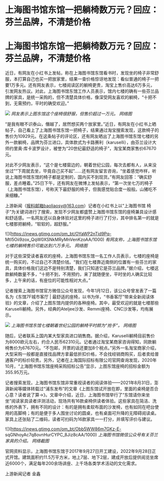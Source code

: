 # 上海图书馆东馆一把躺椅数万元？回应：芬兰品牌，不清楚价格

# 上海图书馆东馆一把躺椅数万元？回应：芬兰品牌，不清楚价格

近日，有网友在小红书上发帖，称在上海图书馆东馆看书时，发现坐的椅子非常舒服，本打算自己也买一把放家里，结果一查价格惊讶地发现：看似普通的椅子一把要1万多元。还有网友表示，七楼阅读区的躺椅更贵，淘宝上售价高达6万多元，引发网友热议。对此，上海图书馆东馆工作人员表示，馆内七楼的确有一些芬兰品牌的家具，是统一采购的，但不清楚具体价格，像深受网友喜欢的躺椅，“十把不到，无需预约，平时的确受欢迎。”

![](https://inews.gtimg.com/om_bt/O6TjRA0ioHTaJj3_7YgLO68Hen7qMgxDcYf1IAzH6OsUwAA/1000)
_网友表示上图东馆这个座椅很舒服，但售价超过一万元。 网络图_

“是我有眼不识泰山，僭越了，居然想买两个放家里。”近日，有网友在小红书上晒帖子，自己看上了上海图书馆东馆一把椅子，结果通过淘宝搜索发现，这款椅子的售价为10929元。在这条帖子的评论区，还有网友晒出了上海图书馆东馆七楼的另外一款躺椅，品牌为芬兰进口，具体款式为卡路赛利（karuselli），由芬兰设计大师约里奥·库卡波罗设计，被誉为“20世纪最舒适的椅子”，淘宝某商家售价67670元。

对此不少网友表示，“这个是七楼窗边的，朝着世纪公园，每次去都有人，从来没坐过”“下周就去坐，毕竟自己买不起”……还有网友留言咨询，“坐着感觉咋样，听说上海图书馆东馆的椅子都是定制的，国内买不到现货。”有网友回答：“确实舒服，差点睡着。”25日下午，还有网友在微博上发帖表示，“第一次坐七万的椅子（上海图书馆东馆），号称天下最舒服的椅子，但我感觉贴合度一般般。山猪吃不来细糠。”

上游新闻（报料邮箱baoliaosy@163.com）记者在小红书上以“上海图书馆
椅子”为关键词进行了搜索，发现不少网友都盛赞上海图书馆东馆的座椅兼具设计感和舒适感。一名网友还以自身体验对这里的椅子进行了打分，其中排名第一的就是七楼那把躺椅，“软软的，超舒服。”

![](https://inews.gtimg.com/om_bt/OYaWP2nTid9Pq-
MtI5Oii9zox_QqW0XSNkMRyMnVenKzoAA/1000) _有网友称，上海图书馆东馆七楼的躺椅售价可能达到六万多元。 网络图_

对于这些深受读者喜欢的座椅，上海图书馆东馆一名工作人员表示，七楼的座椅是统一购买的，不过自己不清楚价钱。“我们在七楼靠近南侧的位置有一些芬兰的家具，具体价格我们这边不是特别清楚，我们只知道它是芬兰品牌。”据介绍，七楼这款躺椅数量不多，“十把不到，不用预约，来了就随便坐，平时坐的人确实比较多，上午来的话，有座位的可能性相对大点。”

记者搜索上海图书馆官方微信公众号发现，今年1月12日，该公众号曾发表了一篇名为《东馆7F城市客厅 |
最舒适的座椅，以书为伴，“书香客厅”带来全新阅读体验》的文章，介绍了上图东馆内提供的各种座椅。其中，最受欢迎的就是七楼那些Karuselli躺椅。另外，经典的Ateljee沙发、Remmi座椅、CNC沙发等，均有展示。

![](https://inews.gtimg.com/om_bt/OFOAL5TbOSAFmmL3rOXpAaUvX2xDWyHVP2BZC_ECevki4AA/1000)
_上海图书馆东馆七楼朝着世纪公园的躺椅平时颇为“抢手”。 网络图_

随后，记者联系上国内某大型家具进口销售商。据介绍，Karuselli躺椅目前售价为8000欧元左右，约合人民币62310元。记者通过淘宝某商家咨询得知，同款躺椅售价为67670元。“不包邮，开票的话还要加8个税点。”另外一名淘宝商家介绍，大型采购一般都是直接找品牌方拿最低折扣价格，不会找经销商购买，后者卖给普通客户的标价较贵。另外，记者在上海国际招标有限公司官网查询发现，2020年10月，“上海图书馆东馆座椅采购招标公告”显示，上图东馆座椅的招标金额为355.95万元。

记者搜索发现，上海图书馆东馆非常重视读者的阅读体验——2021年8月31日，澎湃新闻等媒体转载过“浦东发布”的文章《上图东馆试开放在即，里面的桌椅是否合心意？读者说了算→》。文章中介绍，近日，上海图书馆举行了“东馆请你来坐坐”阅读家具读者评测活动，现场共有16款桌椅供读者体验。这些家具在简洁、洗练的外表下，拥有不同的设计：有的是拥有柔软布面的沙发椅，也有如同在吧台使用的高脚椅；有的是便于多人围坐讨论的圆桌，也有桌面可升降的无障碍阅读桌。家具上还张贴了二维码，读者可扫码为16款家具一一打分，并填写评价与建议。

![](https://inews.gtimg.com/om_bt/Obb5WW86m7GKz-E-
sqGNhoyAc7q8ovnHurCYPC_8Jiz8cAA/1000) _上海图书馆微信公众号有关芬兰家具的介绍。 网络截图_

官网资料显示，上海图书馆东馆于2017年9月27日开工建设，2022年9月28日正式开馆。建筑面积约11.5万平方米，地上7层、地下2层，建成开放后提供阅览坐席近6000个，满足每年200余场讲座、上千场各类学术活动的文化需求。

上游新闻记者 金鑫

